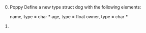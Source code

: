 0. Poppy
    Define a new type struct dog with the following elements:

    name, type = char *
    age, type = float
    owner, type = char *

1.